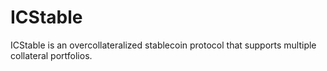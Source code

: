 # ICStable
ICStable is an overcollateralized stablecoin protocol that supports multiple collateral portfolios.
